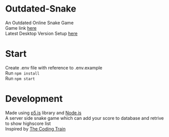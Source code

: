 # Outdated-Snake

An Outdated Online Snake Game  
Game link [here](https://outdated-snake.outdatedguy.rocks)  
Latest Desktop Version Setup [here](https://github.com/OutdatedGuy/Outdated-Snake-Desktop/releases/latest/download/Outdated-Snake.Setup.zip)

# Start

Create .env file with reference to .env.example  
Run `npm install`  
Run `npm start`

# Development

Made using [p5.js](https://p5js.org/) library and [Node.js](https://nodejs.org/)  
A server side snake game which can add your score to database and retrive to show highscore list  
Inspired by [The Coding Train](https://www.youtube.com/watch?v=AaGK-fj-BAM)
